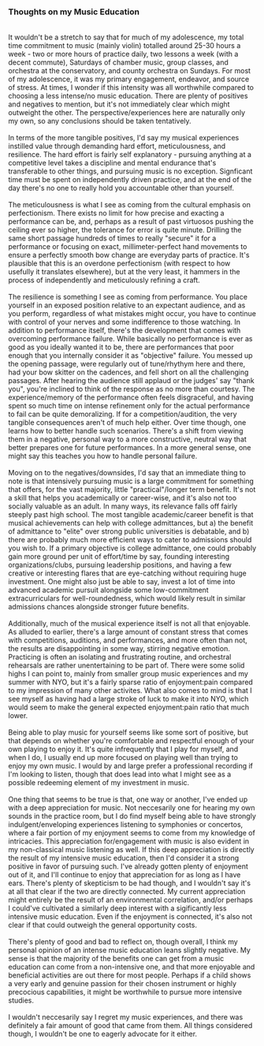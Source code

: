 
### Thoughts on my Music Education
<br>
It wouldn't be a stretch to say that for much of my adolescence,
my total time commitment to music (mainly violin) totalled around 
25-30 hours a week - two or more hours of practice daily, two lessons a week (with
a decent commute), Saturdays of chamber music, group classes, and orchestra at
the conservatory, and county orchestra on Sundays. For most of my adolescence, 
it was my primary engagement, endeavor, and source of stress. 
At times, I wonder if this intensity was all worthwhile compared to
choosing a less intense/no music education. There are plenty of positives and negatives to mention, 
but it's not immediately clear which might outweight the other. The perspective/experiences here 
are naturally only my own, so any conclusions should be taken tentatively.
<br><br>
In terms of the more tangible positives, I'd say my musical experiences instilled value through demanding
hard effort, meticulousness, and resilience. The hard effort is fairly 
self explanatory - pursuing anything at a competitive level takes a discipline and mental endurance
that's transferable to other things, and pursuing music is no exception. Signficant time must be spent 
on independently driven practice, and at the end of the day there's no one to really hold you accountable other than yourself.
<br><br>
The meticulousness is what I see as coming from the cultural emphasis on perfectionism. There exists no limit for how precise and exacting
a performance can be, and, perhaps as a result of past virtuosos pushing the ceiling ever so higher, the tolerance for
error is quite minute. Drilling the same short passage hundreds of times to really "secure" it for a performance or
focusing on exact, millimeter-perfect hand movements to ensure a perfectly smooth bow change are everyday parts of practice.
It's plausible that this is an overdone perfectionism (with respect to how usefully it translates elsewhere), but at the very least, it hammers in the 
process of independently and meticulously refining a craft.
<br><br>
The resilience is something I see as coming from performance. You place yourself in an exposed position relative to
an expectant audience, and as you perform, regardless of what mistakes might occur, 
you have to continue with control of your nerves and some indifference to those watching. In addition to performance itself, there's
the development that comes with overcoming performance failure. While basically no performance is ever as good as you ideally wanted it to be,
there are performances that poor enough that you internally consider it as "objective" failure. You messed up the opening passage, 
were regularly out of tune/rhythym here and there, had your bow skitter on the cadences, and fell short on all the challenging passages. 
After hearing the audience still applaud or the judges' say "thank you", you're inclined to think of the response as no more than courtesy.
The experience/memory of the performance often feels disgraceful, and having spent so much time on intense refinement only for the actual performance 
to fail can be quite demoralizing. If for a competition/audition, the very tangible consequences aren't of much help either. 
Over time though, one learns how to better handle such scenarios. There's a shift from viewing them in a negative, personal way to
a more constructive, neutral way that better prepares one for future performances. In a more general sense, one might say this 
teaches you how to handle personal failure.
<br><br>
Moving on to the negatives/downsides, I'd say that an immediate thing to note is that intensively pursuing 
music is a large commitment for something that offers, for the vast majority, little "practical"/longer term benefit. It's
not a skill that helps you academically or career-wise, and it's also 
not too socially valuable as an adult. In many ways, its relevance falls 
off fairly steeply past high school. The most tangible academic/career 
benefit is that musical achievements can help with college admittances, but 
a) the benefit of admittance to "elite" over strong public universities is debatable, and b) 
there are probably much more efficient ways to cater to admissions should you wish to. If a primary objective is college admittance, 
one could probably gain more ground per unit of effort/time by say, founding interesting organizations/clubs,
pursuing leadership positions, and having a few creative or interesting flares that are eye-catching
without requiring huge investment. One might also just be able to say, invest a lot of time into advanced academic pursuit
alongside some low-commitment extracurriculars for well-roundedness, 
which would likely result in similar admissions chances alongside stronger future benefits.
<br><br>
Additionally, much of the musical experience itself is not all that enjoyable. 
As alluded to earlier, there's a large amount of constant stress that comes with 
competitions, auditions, and performances, and more often than not, the results are
disappointing in some way, stirring negative emotion. Practicing is often an isolating
and frustrating routine, and orchestral rehearsals are rather unentertaining to be part of.
There were some solid highs I can point to, mainly from smaller group music experiences
and my summer with NYO, but it's a fairly sparse ratio of enjoyment:pain
compared to my impression of many other activites. What also comes to mind is that I see myself as 
having had a large stroke of luck to make it into NYO, which would seem to make the general expected enjoyment:pain ratio
that much lower.
<br><br>
Being able to play music for yourself seems like some sort of positive, but that depends on 
whether you're comfortable and respectful enough of your own playing to enjoy it. It's quite
infrequently that I play for myself, and when I do, I usually end up more focused on playing 
well than trying to enjoy my own music. I would by and large prefer a professional recording
if I'm looking to listen, though that does lead into what I might see as a possible redeeming element of my investment in music.
<br><br>
One thing that seems to be true is that, one way or another, I've ended up with a deep appreciation for music.
Not neccesarily one for hearing my own sounds in the practice room, but I do find myself
being able to have strongly indulgent/enveloping experiences listening to symphonies or concertos, where a fair
portion of my enjoyment seems to come from my knowledge of intricacies. This appreciation for/engagement with
music is also evident in my non-classical music listening as well. If this deep appreciation
is directly the result of my intensive music education, then I'd consider it a strong positive in favor of pursuing such. I've already gotten
plenty of enjoyment out of it, and I'll continue to enjoy that appreciation for as long as I have ears. There's plenty of
skepticism to be had though, and I wouldn't say it's at all that clear if the two are directly connected. My current appreciation might entirely be the 
result of an environmental correlation, and/or perhaps I could've cultivated a similarly deep interest with a sigificantly 
less intensive music education. Even if the enjoyment is connected, it's also not clear if that could outweigh the 
general opportunity costs.
<br><br>
There's plenty of good and bad to reflect on, though
overall, I think my personal opinion of an intense music education leans slightly negative. My sense is that
the majority of the benefits one can get from a music education can come from a non-intensive one, 
and that more enjoyable and beneficial activities are out there for most people. Perhaps if 
a child shows a very early and genuine passion for their chosen instrument or highly precocious capabilities, it
might be worthwhile to pursue more intensive studies.
<br><br>
I wouldn't neccesarily say I regret my music experiences, and there was definitely a fair amount of good that came from them.
All things considered though, I wouldn't be one to eagerly advocate for it either.



 

